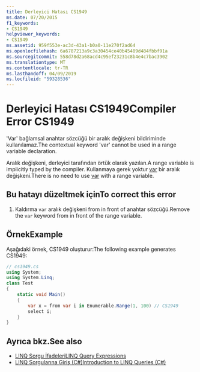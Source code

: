 ```yaml
---
title: Derleyici Hatası CS1949
ms.date: 07/20/2015
f1_keywords:
- CS1949
helpviewer_keywords:
- CS1949
ms.assetid: 959f553e-ac3d-43a1-b0a0-11e270f2ad64
ms.openlocfilehash: 6a6787213a9c3a30454ce40b45489d484fbbf91a
ms.sourcegitcommit: 558d78d2a68acd4c95ef23231c8b4e4c7bac3902
ms.translationtype: MT
ms.contentlocale: tr-TR
ms.lasthandoff: 04/09/2019
ms.locfileid: "59328536"
---
```

# <a name="compiler-error-cs1949"></a><span data-ttu-id="b63bc-102">Derleyici Hatası CS1949</span><span class="sxs-lookup"><span data-stu-id="b63bc-102">Compiler Error CS1949</span></span>
<span data-ttu-id="b63bc-103">'Var' bağlamsal anahtar sözcüğü bir aralık değişkeni bildiriminde kullanılamaz.</span><span class="sxs-lookup"><span data-stu-id="b63bc-103">The contextual keyword 'var' cannot be used in a range variable declaration.</span></span>  
  
 <span data-ttu-id="b63bc-104">Aralık değişkeni, derleyici tarafından örtük olarak yazılan.</span><span class="sxs-lookup"><span data-stu-id="b63bc-104">A range variable is implicitly typed by the compiler.</span></span> <span data-ttu-id="b63bc-105">Kullanmaya gerek yoktur [var](../../csharp/language-reference/keywords/var.md) bir aralık değişkeni.</span><span class="sxs-lookup"><span data-stu-id="b63bc-105">There is no need to use [var](../../csharp/language-reference/keywords/var.md) with a range variable.</span></span>  
  
## <a name="to-correct-this-error"></a><span data-ttu-id="b63bc-106">Bu hatayı düzeltmek için</span><span class="sxs-lookup"><span data-stu-id="b63bc-106">To correct this error</span></span>  
  
1. <span data-ttu-id="b63bc-107">Kaldırma `var` aralık değişkeni from in front of anahtar sözcüğü.</span><span class="sxs-lookup"><span data-stu-id="b63bc-107">Remove the `var` keyword from in front of the range variable.</span></span>  
  
## <a name="example"></a><span data-ttu-id="b63bc-108">Örnek</span><span class="sxs-lookup"><span data-stu-id="b63bc-108">Example</span></span>  
 <span data-ttu-id="b63bc-109">Aşağıdaki örnek, CS1949 oluşturur:</span><span class="sxs-lookup"><span data-stu-id="b63bc-109">The following example generates CS1949:</span></span>  
  
```csharp  
// cs1949.cs  
using System;  
using System.Linq;  
class Test  
{  
    static void Main()  
    {  
        var x = from var i in Enumerable.Range(1, 100) // CS1949  
        select i;  
    }  
}  
```  
  
## <a name="see-also"></a><span data-ttu-id="b63bc-110">Ayrıca bkz.</span><span class="sxs-lookup"><span data-stu-id="b63bc-110">See also</span></span>

- [<span data-ttu-id="b63bc-111">LINQ Sorgu İfadeleri</span><span class="sxs-lookup"><span data-stu-id="b63bc-111">LINQ Query Expressions</span></span>](../../csharp/programming-guide/linq-query-expressions/index.md)
- [<span data-ttu-id="b63bc-112">LINQ Sorgularına Giriş (C#)</span><span class="sxs-lookup"><span data-stu-id="b63bc-112">Introduction to LINQ Queries (C#)</span></span>](../../csharp/programming-guide/concepts/linq/introduction-to-linq-queries.md)
